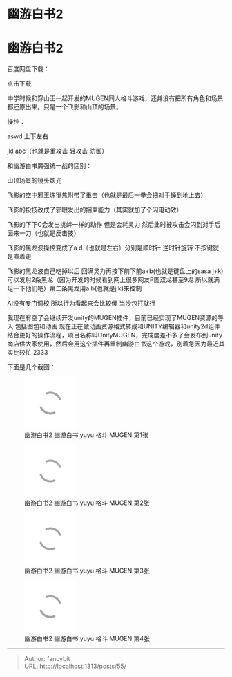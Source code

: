 # 幽游白书2

<div class="header"><h1 class="single-title animate__animated animate__pulse animate__faster">幽游白书2</h1></div>

<div class="content" id="content"><p>百度网盘下载：</p><p><!-- raw HTML omitted -->点击下载<!-- raw HTML omitted --></p><p>中学时候和穿山王一起开发的MUGEN同人格斗游戏，还并没有把所有角色和场景都还原出来。只是一个飞影和山顶的场景。</p><p>操控：</p><p>aswd 上下左右</p><p>jkl abc（也就是重攻击 轻攻击 防御）</p><p>和幽游白书魔强统一战的区别：</p><p>山顶场景的镜头炫光</p><p>飞影的空中邪王炼狱焦附带了重击（也就是最后一拳会把对手锤到地上去）</p><p>飞影的投技改成了邪眼发出的捆束能力（其实就加了个闪电动效）</p><p>飞影的下下C会发出挑衅一样的动作 但是会耗灵力 然后此时被攻击会闪到对手后面来一刀（也就是反击技）</p><p>飞影的黑龙波操控变成了a d（也就是左右）分别是顺时针 逆时针旋转 不按键就是直着走</p><p>飞影的黑龙波自己吃掉以后 回满灵力再按下前下前a+b(也就是键盘上的sasa j+k)可以发射2条黑龙（因为开发的时候看到网上很多网友P图双龙甚至9龙 所以就满足一下他们吧）第二条黑龙用a b(也就是j k)来控制</p><p>AI没有专门调校 所以行为看起来会比较傻 当沙包打就行</p><p>我现在有空了会继续开发unity的MUGEN插件，目前已经实现了MUGEN资源的导入 包括图包和动画 现在正在做动画资源格式转成和UNITY编辑器和unity2d组件结合更好的操作流程，项目名称叫UnityMUGEN，完成度差不多了会发布到unity商店供大家使用，然后会用这个插件再重制幽游白书这个游戏，别着急因为最近其实比较忙 2333</p><p>下面是几个截图：</p><p></p><figure><a class="lightgallery" href="https://www.fancybit.top/zb_users/upload/2019/09/201909181568806860871826.png" data-thumbnail="https://www.fancybit.top/zb_users/upload/2019/09/201909181568806860871826.png" data-sub-html="<h2>幽游白书2  幽游白书 yuyu 格斗 MUGEN 第1张</h2><p>幽游白书2  幽游白书 yuyu 格斗 MUGEN 第1张</p>"><img class="lazyload" src="/svg/loading.min.svg" data-src="https://www.fancybit.top/zb_users/upload/2019/09/201909181568806860871826.png" data-srcset="https://www.fancybit.top/zb_users/upload/2019/09/201909181568806860871826.png, https://www.fancybit.top/zb_users/upload/2019/09/201909181568806860871826.png 1.5x, https://www.fancybit.top/zb_users/upload/2019/09/201909181568806860871826.png 2x" data-sizes="auto" alt="幽游白书2  幽游白书 yuyu 格斗 MUGEN 第1张" title="幽游白书2  幽游白书 yuyu 格斗 MUGEN 第1张"></a><figcaption class="image-caption">幽游白书2 幽游白书 yuyu 格斗 MUGEN 第1张</figcaption></figure><p></p><p></p><figure><a class="lightgallery" href="https://www.fancybit.top/zb_users/upload/2019/09/201909181568806896530995.png" data-thumbnail="https://www.fancybit.top/zb_users/upload/2019/09/201909181568806896530995.png" data-sub-html="<h2>幽游白书2  幽游白书 yuyu 格斗 MUGEN 第2张</h2><p>幽游白书2  幽游白书 yuyu 格斗 MUGEN 第2张</p>"><img class="lazyload" src="/svg/loading.min.svg" data-src="https://www.fancybit.top/zb_users/upload/2019/09/201909181568806896530995.png" data-srcset="https://www.fancybit.top/zb_users/upload/2019/09/201909181568806896530995.png, https://www.fancybit.top/zb_users/upload/2019/09/201909181568806896530995.png 1.5x, https://www.fancybit.top/zb_users/upload/2019/09/201909181568806896530995.png 2x" data-sizes="auto" alt="幽游白书2  幽游白书 yuyu 格斗 MUGEN 第2张" title="幽游白书2  幽游白书 yuyu 格斗 MUGEN 第2张"></a><figcaption class="image-caption">幽游白书2 幽游白书 yuyu 格斗 MUGEN 第2张</figcaption></figure><p></p><p></p><figure><a class="lightgallery" href="https://www.fancybit.top/zb_users/upload/2019/09/201909181568806977474880.png" data-thumbnail="https://www.fancybit.top/zb_users/upload/2019/09/201909181568806977474880.png" data-sub-html="<h2>幽游白书2  幽游白书 yuyu 格斗 MUGEN 第3张</h2><p>幽游白书2  幽游白书 yuyu 格斗 MUGEN 第3张</p>"><img class="lazyload" src="/svg/loading.min.svg" data-src="https://www.fancybit.top/zb_users/upload/2019/09/201909181568806977474880.png" data-srcset="https://www.fancybit.top/zb_users/upload/2019/09/201909181568806977474880.png, https://www.fancybit.top/zb_users/upload/2019/09/201909181568806977474880.png 1.5x, https://www.fancybit.top/zb_users/upload/2019/09/201909181568806977474880.png 2x" data-sizes="auto" alt="幽游白书2  幽游白书 yuyu 格斗 MUGEN 第3张" title="幽游白书2  幽游白书 yuyu 格斗 MUGEN 第3张"></a><figcaption class="image-caption">幽游白书2 幽游白书 yuyu 格斗 MUGEN 第3张</figcaption></figure><p></p><p></p><figure><a class="lightgallery" href="https://www.fancybit.top/zb_users/upload/2019/09/201909181568807030316544.png" data-thumbnail="https://www.fancybit.top/zb_users/upload/2019/09/201909181568807030316544.png" data-sub-html="<h2>幽游白书2  幽游白书 yuyu 格斗 MUGEN 第4张</h2><p>幽游白书2  幽游白书 yuyu 格斗 MUGEN 第4张</p>"><img class="lazyload" src="/svg/loading.min.svg" data-src="https://www.fancybit.top/zb_users/upload/2019/09/201909181568807030316544.png" data-srcset="https://www.fancybit.top/zb_users/upload/2019/09/201909181568807030316544.png, https://www.fancybit.top/zb_users/upload/2019/09/201909181568807030316544.png 1.5x, https://www.fancybit.top/zb_users/upload/2019/09/201909181568807030316544.png 2x" data-sizes="auto" alt="幽游白书2  幽游白书 yuyu 格斗 MUGEN 第4张" title="幽游白书2  幽游白书 yuyu 格斗 MUGEN 第4张"></a><figcaption class="image-caption">幽游白书2 幽游白书 yuyu 格斗 MUGEN 第4张</figcaption></figure><p></p><!-- raw HTML omitted --></div>



---

> Author: fancybit  
> URL: http://localhost:1313/posts/55/  

